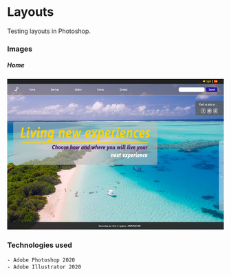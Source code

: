 # Layouts
 Testing layouts in Photoshop.

### Images

<div display ="flex">
	<h5>Home</h5>
	<img height="350px" width="600px" src=https://github.com/VictorHAguilera/Layouts/blob/master/playa_home1.jpg
	<img height="350px" width="600px" src=https://github.com/VictorHAguilera/Layouts/blob/master/playa_home2.jpg
</div>

### Technologies used

	- Adobe Photoshop 2020
	- Adobe Illustrator 2020
  
